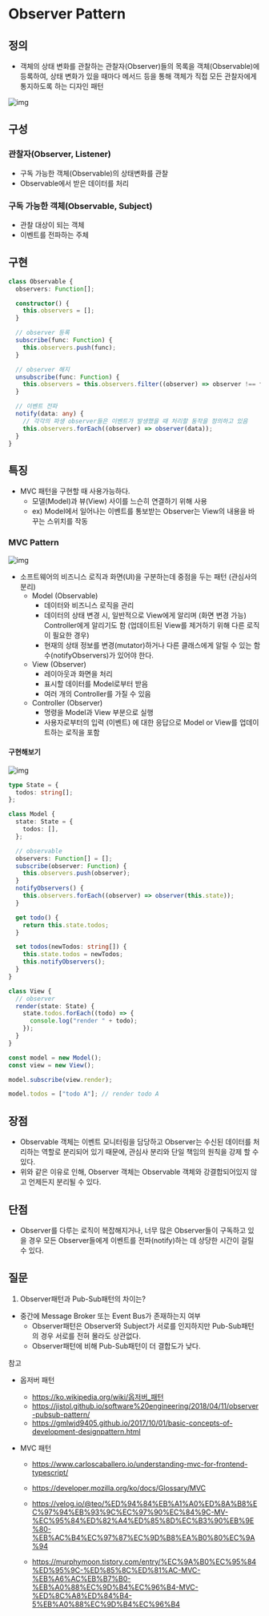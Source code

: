 # Observer Pattern

## 정의

- 객체의 상태 변화를 관찰하는 관찰자(Observer)들의 목록을 객체(Observable)에 등록하여, 상태 변화가 있을 때마다 메서드 등을 통해 객체가 직접 모든 관찰자에게 통지하도록 하는 디자인 패턴

![img](https://ko.wikipedia.org/wiki/옵저버_패턴#/media/파일:Observer.svg)

## 구성

### 관찰자(Observer, Listener)

- 구독 가능한 객체(Observable)의 상태변화를 관찰
- Observable에서 받은 데이터를 처리

### 구독 가능한 객체(Observable, Subject)

- 관찰 대상이 되는 객체
- 이벤트를 전파하는 주체

## 구현

```ts
class Observable {
  observers: Function[];

  constructor() {
    this.observers = [];
  }

  // observer 등록
  subscribe(func: Function) {
    this.observers.push(func);
  }

  // observer 해지
  unsubscribe(func: Function) {
    this.observers = this.observers.filter((observer) => observer !== func);
  }

  // 이벤트 전파
  notify(data: any) {
    // 각각의 파생 observer들은 이벤트가 발생했을 때 처리할 동작을 정의하고 있음
    this.observers.forEach((observer) => observer(data));
  }
}
```

## 특징

- MVC 패턴을 구현할 때 사용가능하다.
  - 모델(Model)과 뷰(View) 사이를 느슨히 연결하기 위해 사용
  - ex) Model에서 일어나는 이벤트를 통보받는 Observer는 View의 내용을 바꾸는 스위치를 작동

### MVC Pattern

![img](https://img1.daumcdn.net/thumb/R1280x0/?scode=mtistory2&fname=https%3A%2F%2Fblog.kakaocdn.net%2Fdn%2Fdlf6g4%2Fbtrj0LcpNei%2FuJKMEIQ8tlN8LvOqMBJiw0%2Fimg.png)

- 소프트웨어의 비즈니스 로직과 화면(UI)을 구분하는데 중점을 두는 패턴 (관심사의 분리)
  - Model (Observable)
    - 데이터와 비즈니스 로직을 관리
    - 데이터의 상태 변경 시, 일반적으로 View에게 알리며 (화면 변경 가능) Controller에게 알리기도 함 (업데이트된 View를 제거하기 위해 다른 로직이 필요한 경우)
    - 현재의 상태 정보를 변경(mutator)하거나 다른 클래스에게 알릴 수 있는 함수(notifyObservers)가 있어야 한다.
  - View (Observer)
    - 레이아웃과 화면을 처리
    - 표시할 데이터를 Model로부터 받음
    - 여러 개의 Controller를 가질 수 있음
  - Controller (Observer)
    - 명령을 Model과 View 부분으로 실행
    - 사용자로부터의 입력 (이벤트) 에 대한 응답으로 Model or View를 업데이트하는 로직을 포함

#### 구현해보기

![img](https://hoya-kim.github.io/2021/10/26/JavaScript-observer-pattern/uml_mvc_observer_pattern.png)

```ts
type State = {
  todos: string[];
};

class Model {
  state: State = {
    todos: [],
  };

  // observable
  observers: Function[] = [];
  subscribe(observer: Function) {
    this.observers.push(observer);
  }
  notifyObservers() {
    this.observers.forEach((observer) => observer(this.state));
  }

  get todo() {
    return this.state.todos;
  }

  set todos(newTodos: string[]) {
    this.state.todos = newTodos;
    this.notifyObservers();
  }
}

class View {
  // observer
  render(state: State) {
    state.todos.forEach((todo) => {
      console.log("render " + todo);
    });
  }
}

const model = new Model();
const view = new View();

model.subscribe(view.render);

model.todos = ["todo A"]; // render todo A
```

## 장점

- Observable 객체는 이벤트 모니터링을 담당하고 Observer는 수신된 데이터를 처리하는 역할로 분리되어 있기 때문에, 관심사 분리와 단일 책임의 원칙을 강제 할 수 있다.
- 위와 같은 이유로 인해, Observer 객체는 Observable 객체와 강결합되어있지 않고 언제든지 분리될 수 있다.

## 단점

- Observer를 다루는 로직이 복잡해지거나, 너무 많은 Observer들이 구독하고 있을 경우 모든 Observer들에게 이벤트를 전파(notify)하는 데 상당한 시간이 걸릴 수 있다.

## 질문

1. Observer패턴과 Pub-Sub패턴의 차이는?

- 중간에 Message Broker 또는 Event Bus가 존재하는지 여부
  - Observer패턴은 Observer와 Subject가 서로를 인지하지만 Pub-Sub패턴의 경우 서로를 전혀 몰라도 상관없다.
  - Observer패턴에 비해 Pub-Sub패턴이 더 결합도가 낮다.

참고

- 옵저버 패턴

  - https://ko.wikipedia.org/wiki/옵저버_패턴
  - https://jistol.github.io/software%20engineering/2018/04/11/observer-pubsub-pattern/
  - https://gmlwjd9405.github.io/2017/10/01/basic-concepts-of-development-designpattern.html

- MVC 패턴

  - https://www.carloscaballero.io/understanding-mvc-for-frontend-typescript/

  - https://developer.mozilla.org/ko/docs/Glossary/MVC

  - https://velog.io/@teo/%ED%94%84%EB%A1%A0%ED%8A%B8%EC%97%94%EB%93%9C%EC%97%90%EC%84%9C-MV-%EC%95%84%ED%82%A4%ED%85%8D%EC%B3%90%EB%9E%80-%EB%AC%B4%EC%97%87%EC%9D%B8%EA%B0%80%EC%9A%94

  - https://murphymoon.tistory.com/entry/%EC%9A%B0%EC%95%84%ED%95%9C-%ED%85%8C%ED%81%AC-MVC-%EB%A6%AC%EB%B7%B0-%EB%A0%88%EC%9D%B4%EC%96%B4-MVC-%ED%8C%A8%ED%84%B4-5%EB%A0%88%EC%9D%B4%EC%96%B4
